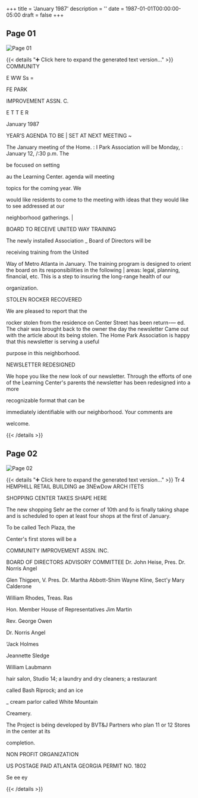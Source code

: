 +++
title = 'January 1987'
description = ''
date = 1987-01-01T00:00:00-05:00
draft = false
+++



## Page 01

![Page 01](/hpcia-newsletter-archive/1987-01_01.jpg)

{{< details "➕ Click here to expand the generated text version..." >}}
COMMUNITY

E WW Ss =

FE PARK

IMPROVEMENT ASSN. C.

E T T E R

January 1987

YEAR’S AGENDA TO BE |
SET AT NEXT MEETING ~

The January meeting of the Home. : I
Park Association will be Monday, :
January 12, /:30 p.m.
The

be focused on setting

au the
Learning Center. agenda will
meeting

topics for the coming year. We

would like residents to come to
the meeting with ideas that they
would like to see addressed at our

neighborhood gatherings. |

BOARD TO
RECEIVE UNITED
WAY TRAINING

The newly installed Association
_ Board of Directors will be

receiving training from the United

Way of Metro Atlanta in January.
The training program is designed
to orient the board on its
responsibilities in the following |
areas: legal, planning, financial,
etc. This is a step to insuring
the long-range health of our

organization.

STOLEN ROCKER
RECOVERED

We are pleased to report that the

rocker stolen from the residence
on Center Street has been return-—
ed. The chair was brought back to
the owner the day the newsletter
Came out with the article about
its being stolen. The Home Park
Association is happy that this
newsletter is serving a useful

purpose in this neighborhood.

NEWSLETTER
REDESIGNED

We hope you like the new look of
our newsletter. Through the
efforts of one of the Learning
Center's parents thé newsletter
has been redesigned into a more

recognizable format that can be

immediately identifiable with our
neighborhood. Your comments are

welcome.


{{< /details >}}




## Page 02

![Page 02](/hpcia-newsletter-archive/1987-01_02.jpg)

{{< details "➕ Click here to expand the generated text version..." >}}
Tr 4 HEMPHILL RETAIL BUILDING
ae 3NEwDow ARCH ITETS

SHOPPING CENTER
TAKES SHAPE HERE

The new shopping Sehr ae the
corner of 10th and fo is
finally taking shape and is
scheduled to open at least four
shops at the first of January.

To be called Tech Plaza, the

Center's first stores will be a

COMMUNITY IMPROVEMENT ASSN. INC.

BOARD OF DIRECTORS ADVISORY COMMITTEE
Dr. John Heise, Pres. Dr. Norris Angel

Glen Thigpen, V. Pres. Dr. Martha Abbott-Shim
Wayne Kline, Sect’y Mary Calderone

William Rhodes, Treas. Ras

Hon. Member
House of Representatives
Jim Martin

Rev. George Owen

Dr. Norris Angel

‘Jack Holmes

Jeannette Sledge

William Laubmann

hair salon, Studio 14; a laundry
and dry cleaners; a restaurant

called Bash Riprock; and an ice

_ cream parlor called White Mountain

Creamery.

The Project is béing developed by
BVT&J Partners who plan 11 or 12
Stores in the center at its

completion.

NON PROFIT
ORGANIZATION

US POSTAGE PAID
ATLANTA GEORGIA
PERMIT NO. 1802

Se ee ey


{{< /details >}}


